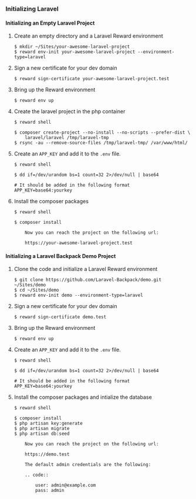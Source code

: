 ### Initializing Laravel

#### Initializing an Empty Laravel Project

1. Create an empty directory and a Laravel Reward environment

    ``` shell
    $ mkdir ~/Sites/your-awesome-laravel-project
    $ reward env-init your-awesome-laravel-project --environment-type=laravel
    ```

2. Sign a new certificate for your dev domain

    ``` shell
    $ reward sign-certificate your-awesome-laravel-project.test
    ```

3. Bring up the Reward environment

    ``` shell
    $ reward env up
    ```

4. Create the laravel project in the php container

    ``` shell
    $ reward shell

    $ composer create-project --no-install --no-scripts --prefer-dist \
        laravel/laravel /tmp/laravel-tmp
    $ rsync -au --remove-source-files /tmp/laravel-tmp/ /var/www/html/
    ```

5. Create an `APP_KEY` and add it to the `.env` file.

    ``` shell
    $ reward shell

    $ dd if=/dev/urandom bs=1 count=32 2>/dev/null | base64

    # It should be added in the following format
    APP_KEY=base64:yourkey
    ```

6. Install the composer packages

    ``` shell
    $ reward shell

    $ composer install
    ```

    ``` ...note::
        Now you can reach the project on the following url:

        https://your-awesome-laravel-project.test
    ```

#### Initializing a Laravel Backpack Demo Project

1. Clone the code and initialize a Laravel Reward environment

    ``` shell
    $ git clone https://github.com/Laravel-Backpack/demo.git ~/Sites/demo
    $ cd ~/Sites/demo
    $ reward env-init demo --environment-type=laravel
    ```

2. Sign a new certificate for your dev domain

    ``` shell
    $ reward sign-certificate demo.test
    ```

3. Bring up the Reward environment

    ``` shell
    $ reward env up
    ```

4. Create an `APP_KEY` and add it to the `.env` file.

    ``` shell
    $ reward shell

    $ dd if=/dev/urandom bs=1 count=32 2>/dev/null | base64

    # It should be added in the following format
    APP_KEY=base64:yourkey
    ```

5. Install the composer packages and intialize the database

    ``` shell
    $ reward shell

    $ composer install
    $ php artisan key:generate
    $ php artisan migrate
    $ php artisan db:seed
    ```

    ``` ...note::
        Now you can reach the project on the following url:

        https://demo.test

        The default admin credentials are the following:

        .. code::

            user: admin@example.com
            pass: admin
    ```
